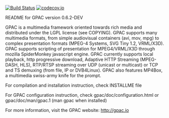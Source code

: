 [![Build Status](https://travis-ci.org/gpac/gpac.svg?branch=master)](https://travis-ci.org/gpac/gpac)
[![codecov.io](https://codecov.io/github/gpac/gpac/coverage.svg?branch=master)](https://codecov.io/github/gpac/gpac?branch=master)

README for GPAC version 0.6.2-DEV

GPAC is a multimedia framework oriented towards rich media and distributed under the LGPL license (see COPYING).
GPAC supports many multimedia formats, from simple audiovisual containers (avi, mov, mpg) to complex 
presentation formats (MPEG-4 Systems, SVG Tiny 1.2, VRML/X3D). GPAC supports scripting of presentation for MPEG4/VRML/X3D through
mozilla SpiderMonkey javascript engine.
GPAC currently supports local playback, http progressive download, Adaptive HTTP Streaming (MPEG-DASH, HLS), RTP/RTSP streaming over UDP (unicast or multicast) or TCP and TS demuxing (from file, IP or DVB4Linux).
GPAC also features MP4Box, a multimedia swiss-army knife for the prompt.

For compilation and installation instruction, check INSTALLME file

For GPAC configuration instruction, check gpac/doc/configuration.html or gpac/doc/man/gpac.1 (man gpac when installed)

For more information, visit the GPAC website:
	http://gpac.io

		
		
